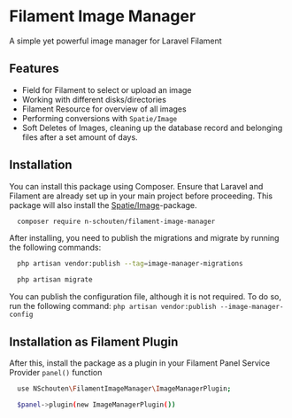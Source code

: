 
# Filament Image Manager

A simple yet powerful image manager for Laravel Filament

## Features

- Field for Filament to select or upload an image
- Working with different disks/directories
- Filament Resource for overview of all images
- Performing conversions with ```Spatie/Image```
- Soft Deletes of Images, cleaning up the database record and belonging files after a set amount of days.

## Installation

You can install this package using Composer. Ensure that Laravel and Filament are already set up in your main project before proceeding. This package will also install the [Spatie/Image](https://github.com/spatie/image)-package.

```bash
  composer require n-schouten/filament-image-manager
```

After installing, you need to publish the migrations and migrate by running the following commands:

```bash
  php artisan vendor:publish --tag=image-manager-migrations

  php artisan migrate
```

You can publish the configuration file, although it is not required. To do so, run the following command: ```php artisan vendor:publish --image-manager-config```

## Installation as Filament Plugin

After this, install the package as a plugin in your Filament Panel Service Provider ```panel()``` function
```bash
  use NSchouten\FilamentImageManager\ImageManagerPlugin;

  $panel->plugin(new ImageManagerPlugin())
```
